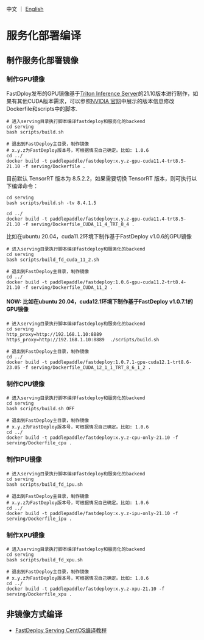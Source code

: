 中文 ｜ [English](../EN/compile-en.md)
# 服务化部署编译

## 制作服务化部署镜像

### 制作GPU镜像

FastDploy发布的GPU镜像基于[Triton Inference Server](https://github.com/triton-inference-server/server)的21.10版本进行制作，如果有其他CUDA版本需求，可以参照[NVIDIA 官网](https://docs.nvidia.com/deeplearning/frameworks/support-matrix/index.html)中展示的版本信息修改Dockerfile和scripts中的脚本.

```
# 进入serving目录执行脚本编译fastdeploy和服务化的backend
cd serving
bash scripts/build.sh

# 退出到FastDeploy主目录，制作镜像
# x.y.z为FastDeploy版本号，可根据情况自己确定。比如: 1.0.6
cd ../
docker build -t paddlepaddle/fastdeploy:x.y.z-gpu-cuda11.4-trt8.5-21.10 -f serving/Dockerfile .
```

目前默认 TensorRT 版本为 8.5.2.2，如果需要切换 TensorRT 版本，则可执行以下编译命令：

```
cd serving
bash scripts/build.sh -tv 8.4.1.5

cd ../
docker build -t paddlepaddle/fastdeploy:x.y.z-gpu-cuda11.4-trt8.5-21.10 -f serving/Dockerfile_CUDA_11_4_TRT_8_4 .
```

比如在ubuntu 20.04，cuda11.2环境下制作基于FastDeploy v1.0.6的GPU镜像
```
# 进入serving目录执行脚本编译fastdeploy和服务化的backend
cd serving
bash scripts/build_fd_cuda_11_2.sh

# 退出到FastDeploy主目录，制作镜像
cd ../
docker build -t paddlepaddle/fastdeploy:1.0.6-gpu-cuda11.2-trt8.4-21.10 -f serving/Dockerfile_CUDA_11_2 .
```
#### **NOW: 比如在ubuntu 20.04，cuda12.1环境下制作基于FastDeploy v1.0.7.1的GPU镜像**
```
# 进入serving目录执行脚本编译fastdeploy和服务化的backend
cd serving
http_proxy=http://192.168.1.10:8889 https_proxy=http://192.168.1.10:8889  ./scripts/build.sh

# 退出到FastDeploy主目录，制作镜像
cd ../
docker build -t paddlepaddle/fastdeploy:1.0.7.1-gpu-cuda12.1-trt8.6-23.05 -f serving/Dockerfile_CUDA_12_1_1_TRT_8_6_1_2 .
```

### 制作CPU镜像

```
# 进入serving目录执行脚本编译fastdeploy和服务化的backend
cd serving
bash scripts/build.sh OFF

# 退出到FastDeploy主目录，制作镜像
# x.y.z为FastDeploy版本号，可根据情况自己确定。比如: 1.0.6
cd ../
docker build -t paddlepaddle/fastdeploy:x.y.z-cpu-only-21.10 -f serving/Dockerfile_cpu .
```

### 制作IPU镜像

```
# 进入serving目录执行脚本编译fastdeploy和服务化的backend
cd serving
bash scripts/build_fd_ipu.sh

# 退出到FastDeploy主目录，制作镜像
# x.y.z为FastDeploy版本号，可根据情况自己确定。比如: 1.0.6
cd ../
docker build -t paddlepaddle/fastdeploy:x.y.z-ipu-only-21.10 -f serving/Dockerfile_ipu .
```

### 制作XPU镜像

```
# 进入serving目录执行脚本编译fastdeploy和服务化的backend
cd serving
bash scripts/build_fd_xpu.sh

# 退出到FastDeploy主目录，制作镜像
# x.y.z为FastDeploy版本号，可根据情况自己确定。比如: 1.0.6
cd ../
docker build -t paddlepaddle/fastdeploy:x.y.z-xpu-21.10 -f serving/Dockerfile_xpu .
```

## 非镜像方式编译

- [FastDeploy Serving CentOS编译教程](./compile_without_docker_centos.md)
